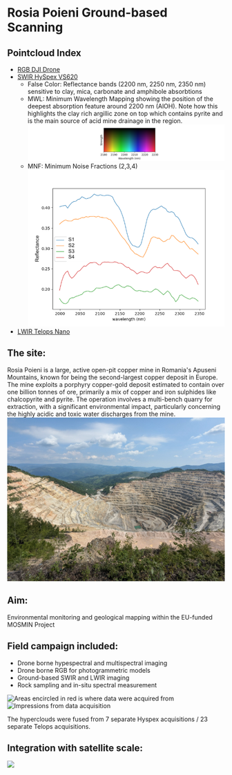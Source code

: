 
# Rosia Poieni Ground-based Scanning

## Pointcloud Index

- [RGB DJI Drone](/#rgb)
- [SWIR HySpex VS620](/#swir)
    - False Color: Reflectance bands (2200 nm, 2250 nm, 2350 nm) sensitive to clay, mica, carbonate and amphibole absorbtions
    - MWL: Minimum Wavelength Mapping showing the position of the deepest absorption feature around 2200 nm (AlOH). Note how this highlights the clay rich argillic zone on top which contains pyrite and is the main source of acid mine drainage in the region.
![](img/MWL_SWIR.png)
    - MNF: Minimum Noise Fractions (2,3,4)
![Reflectance spectra at selected locations](img/Hyspex_spectra.png)
- [LWIR Telops Nano](/#lwir)

## The site: 
Rosia Poieni is a large, active open-pit copper mine in Romania's Apuseni Mountains, known for being the second-largest copper deposit in Europe. The mine exploits a porphyry copper-gold deposit estimated to contain over one billion tonnes of ore, primarily a mix of copper and iron sulphides like chalcopyrite and pyrite. The operation involves a multi-bench quarry for extraction, with a significant environmental impact, particularly concerning the highly acidic and toxic water discharges from the mine. 
![View over the open pit](img/pit.jpg)

## Aim: 
Environmental monitoring and geological mapping within the EU-funded MOSMIN Project

## Field campaign included: 
- Drone borne hypespectral and multispectral imaging
- Drone borne RGB for photogrammetric models 
- Ground-based SWIR and LWIR imaging 
- Rock sampling and in-situ spectral measurement 

![Areas encircled in red is where data were acquired from](/img/map.png)
![Impressions from data acquisition](/img/field.png)

The hyperclouds were fused from 7 separate Hyspex acquisitions / 23 separate Telops acquisitions. 

## Integration with satellite scale:

![](img/aloh.png)







